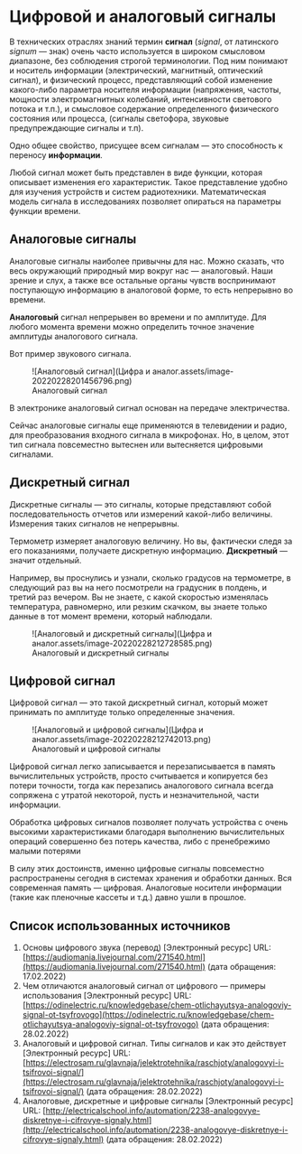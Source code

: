 # Цифровой и аналоговый сигналы

В технических отраслях знаний термин **сигнал** (*signal*, от латинского *signum* — знак) очень часто используется в широком смысловом диапазоне, без соблюдения строгой терминологии. Под ним понимают и носитель информации (электрический, магнитный, оптический сигнал), и физический процесс, представляющий собой изменение какого-либо параметра носителя информации (напряжения, частоты, мощности электромагнитных колебаний, интенсивности светового потока и т.п.), и смысловое содержание определенного физического состояния или процесса, (сигналы светофора, звуковые предупреждающие сигналы и т.п). 

Одно общее свойство, присущее всем сигналам — это способность к переносу **информации**.

Любой сигнал может быть представлен в виде функции, которая описывает изменения его характеристик. Такое представление удобно для изучения устройств и систем радиотехники. Математическая модель сигнала в исследованиях позволяет опираться на параметры функции времени.

## Аналоговые сигналы

Аналоговые сигналы наиболее привычны для нас. Можно сказать, что весь окружающий природный мир вокруг нас — аналоговый. Наши зрение и слух, а также все остальные органы чувств воспринимают поступающую информацию в аналоговой форме, то есть непрерывно во времени. 

**Аналоговый** сигнал непрерывен во времени и по амплитуде. Для любого момента времени можно определить точное значение амплитуды аналогового сигнала.

Вот пример звукового сигнала.

<figure markdown>
  ![Аналоговый сигнал](Цифра и аналог.assets/image-20220228201456796.png)
  <figcaption>Аналоговый сигнал</figcaption>
</figure>

В электронике аналоговый сигнал основан на передаче электричества.

Сейчас аналоговые сигналы еще применяются в телевидении и радио, для преобразования входного сигнала в микрофонах. Но, в целом, этот тип сигнала повсеместно вытеснен или вытесняется цифровыми сигналами.

## Дискретный сигнал

Дискретные сигналы — это сигналы, которые представляют собой последовательность отчетов или измерений какой-либо величины. Измерения таких сигналов не непрерывны.

Термометр измеряет аналоговую величину. Но вы, фактически следя за его показаниями, получаете дискретную информацию. **Дискретный** — значит отдельный.

Например, вы проснулись и узнали, сколько градусов на термометре, в следующий раз вы на него посмотрели на градусник в полдень, и третий раз вечером. Вы не знаете, с какой скоростью изменялась температура, равномерно, или резким скачком, вы знаете только данные в тот момент времени, который наблюдали.

<figure markdown>
  ![Аналоговый и дискретный сигналы](Цифра и аналог.assets/image-20220228212728585.png)
  <figcaption>Аналоговый и дискретный сигналы</figcaption>
</figure>

## Цифровой сигнал

Цифровой сигнал — это такой дискретный сигнал, который может принимать по амплитуде только определенные значения.

<figure markdown>
  ![Аналоговый и цифровой сигналы](Цифра и аналог.assets/image-20220228212742013.png)
  <figcaption>Аналоговый и цифровой сигналы</figcaption>
</figure>

Цифровой сигнал легко записывается и перезаписывается в память вычислительных устройств, просто считывается и копируется без потери точности, тогда как перезапись аналогового сигнала всегда сопряжена с утратой некоторой, пусть и незначительной, части информации.

Обработка цифровых сигналов позволяет получать устройства с очень высокими характеристиками благодаря выполнению вычислительных операций совершенно без потерь качества, либо с пренебрежимо малыми потерями

В силу этих достоинств, именно цифровые сигналы повсеместно распространены сегодня в системах хранения и обработки данных. Вся современная память — цифровая. Аналоговые носители информации (такие как пленочные кассеты и т.д.) давно ушли в прошлое.

## Список использованных источников

1. Основы цифрового звука (перевод) [Электронный ресурс] URL: [https://audiomania.livejournal.com/271540.html](https://audiomania.livejournal.com/271540.html) (дата обращения: 17.02.2022)
1. Чем отличаются аналоговый сигнал от цифрового — примеры использования [Электронный ресурс] URL: [https://odinelectric.ru/knowledgebase/chem-otlichayutsya-analogoviy-signal-ot-tsyfrovogo](https://odinelectric.ru/knowledgebase/chem-otlichayutsya-analogoviy-signal-ot-tsyfrovogo) (дата обращения: 28.02.2022)
1. Аналоговый и цифровой сигнал. Типы сигналов и как это действует [Электронный ресурс] URL: [https://electrosam.ru/glavnaja/jelektrotehnika/raschjoty/analogovyi-i-tsifrovoi-signal/](https://electrosam.ru/glavnaja/jelektrotehnika/raschjoty/analogovyi-i-tsifrovoi-signal/) (дата обращения: 28.02.2022)
1. Аналоговые, дискретные и цифровые сигналы [Электронный ресурс] URL: [http://electricalschool.info/automation/2238-analogovye-diskretnye-i-cifrovye-signaly.html](http://electricalschool.info/automation/2238-analogovye-diskretnye-i-cifrovye-signaly.html) (дата обращения: 28.02.2022)